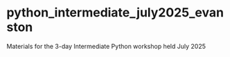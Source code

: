 # python_intermediate_july2025_evanston
Materials for the 3-day Intermediate Python workshop held July 2025
